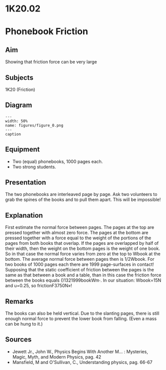 # 1K20.02 
  # Phonebook Friction 
    
  
## Aim   
 Showing that friction force can be very large    
  
## Subjects   
 1K20 (Friction)   
  
## Diagram   
   
```{figure} figures/figure_0.png  
---  
width: 50%  
name: figures/figure_0.png  
---  
caption  
``` 
      
  
## Equipment   
 
 *  Two (equal) phonebooks, 1000 pages each. 
 *  Two strong students.
     
  
## Presentation   
 The two phonebooks are interleaved page by page. Ask two volunteers to grab the spines of the books and to pull them apart. This will be impossible!    
  
## Explanation   
 First estimate the normal force between pages. The pages at the top are pressed together with almost zero force. The pages at the bottom are pressed together with a force equal to the weight of the portions of the pages from both books that overlap. If the pages are overlapped by half of their width, then the weight on the bottom pages is the weight of one book. So in that case the normal force varies from zero at the top to Wbook at the bottom. The average normal force between pages then is 1/2Wbook. For two books of 1000 pages each there are 1999 page-surfaces in contact! Supposing that the static coefficient of friction between the pages is the same as that between a book and a table, than in this case the friction force between the books equals ()1321999bookWm·. In our situation: Wbook=15N and u=0.25, so frictionF3750N»!    
  
## Remarks   
 The books can also be held vertical. Due to the slanting pages, there is still enough normal force to prevent the lower book from falling. (Even a mass can be hung to it.)    
  
## Sources   
 
 *  Jewett Jr., John W., Physics Begins With Another M... : Mysteries, Magic, Myth, and Modern Physics, pag. 42 
 *  Mansfield, M and O'Sullivan, C., Understanding physics, pag. 66-67
  